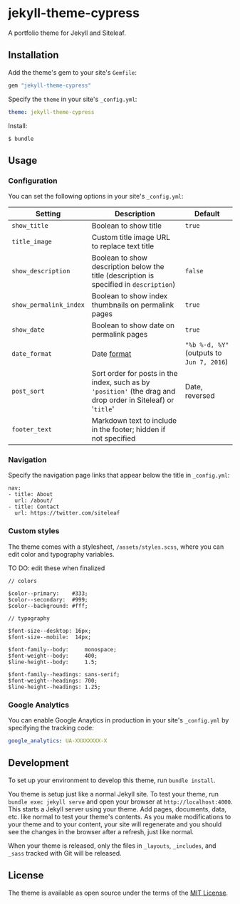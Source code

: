 # jekyll-theme-cypress

A portfolio theme for Jekyll and Siteleaf.

## Installation

Add the theme's gem to your site's `Gemfile`:

```ruby
gem "jekyll-theme-cypress"
```

Specify the `theme` in your site's `_config.yml`:

```yaml
theme: jekyll-theme-cypress
```

Install:

```
$ bundle
```

## Usage

### Configuration

You can set the following options in your site's `_config.yml`:

Setting | Description | Default
--- | --- | ---
`show_title` | Boolean to show title | `true`
`title_image` | Custom title image URL to replace text title |
`show_description` | Boolean to show description below the title (description is specified in `description`) | `false`
`show_permalink_index` | Boolean to show index thumbnails on permalink pages | `true`
`show_date` | Boolean to show date on permalink pages | `true`
`date_format` | Date [format](https://shopify.github.io/liquid/filters/date/) | `"%b %-d, %Y"` (outputs to `Jun 7, 2016`)
`post_sort` | Sort order for posts in the index, such as by `'position'` (the drag and drop order in Siteleaf) or '`title`' | Date, reversed
`footer_text` | Markdown text to include in the footer; hidden if not specified |

### Navigation

Specify the navigation page links that appear below the title in `_config.yml`:

```
nav:
- title: About
  url: /about/
- title: Contact
  url: https://twitter.com/siteleaf
```

### Custom styles

The theme comes with a stylesheet, `/assets/styles.scss`, where you can edit color and typography variables.

TO DO: edit these when finalized
```
// colors

$color--primary:    #333;
$color--secondary:  #999;
$color--background: #fff;

// typography

$font-size--desktop: 16px;
$font-size--mobile:  14px;

$font-family--body:     monospace;
$font-weight--body:     400;
$line-height--body:     1.5;

$font-family--headings: sans-serif;
$font-weight--headings: 700;
$line-height--headings: 1.25;
```

### Google Analytics

You can enable Google Anaytics in production in your site's `_config.yml` by specifying the tracking code:

```yaml
google_analytics: UA-XXXXXXXX-X
```

## Development

To set up your environment to develop this theme, run `bundle install`.

You theme is setup just like a normal Jekyll site. To test your theme, run `bundle exec jekyll serve` and open your browser at `http://localhost:4000`. This starts a Jekyll server using your theme. Add pages, documents, data, etc. like normal to test your theme's contents. As you make modifications to your theme and to your content, your site will regenerate and you should see the changes in the browser after a refresh, just like normal.

When your theme is released, only the files in `_layouts`, `_includes`, and `_sass` tracked with Git will be released.

## License

The theme is available as open source under the terms of the [MIT License](http://opensource.org/licenses/MIT).
